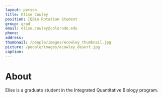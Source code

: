 ```yaml
---
layout: person
title: Elise Cowley
position: IQBio Rotation Student
group: grad
email: elise.cowley@colorado.edu
phone:
address:
thumbnail: /people/images/ecowley_thumbnail.jpg
picture: /people/images/ecowley_desert.jpg
caption:
---
```


# About

Elise is a graduate student in the Integrated Quantitative Biology program.
